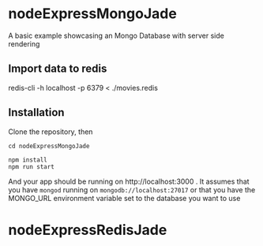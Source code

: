 # nodeExpressMongoJade

A basic example showcasing an Mongo Database with server side rendering

## Import data to redis
redis-cli -h localhost -p 6379 < ./movies.redis
## Installation

Clone the repository, then

```
cd nodeExpressMongoJade

npm install
npm run start
```

And your app should be running on http://localhost:3000 . It assumes that you have `mongod` running on `mongodb://localhost:27017` or that you have the MONGO_URL environment variable set to the database you want to use
# nodeExpressRedisJade
